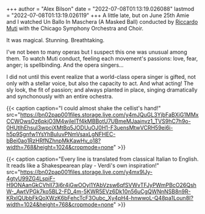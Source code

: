 +++
author = "Alex Bilson"
date = "2022-07-08T01:13:19.026088"
lastmod = "2022-07-08T01:13:19.026119"
+++
A little late, but on June 25th Amie and I watched Un Ballo In Maschera (A Masked Ball) conducted by [Riccardo Muti](https://en.wikipedia.org/wiki/Riccardo_Muti) with the Chicago Symphony Orchestra and Choir.

It was magical. Stunning. Breathtaking.

I've not been to many operas but I suspect this one was unusual among them. To watch Muti conduct, feeling each movement's passions: love, fear, anger; is spellbinding. And the opera singers...

I did not until this event realize that a world-class opera singer is gifted, not only with a stellar voice, but also the capacity to act. And what acting! The sly look, the fit of passion; and always planted in place, singing dramatically and synchonously with an entire ochestra.

{{< caption caption="I could almost shake the cellist's hand!" src="https://bn02pap001files.storage.live.com/y4mJQuGL3YjbFaBXiG1MMxCCWOwsOz6pkjO3M4wjleITf4kMBBotU7UBmeMJaainvz1_TVS9hC7h9o-0HUtlhEhsuI3wpcjXMtBq5JODUuOJ0H1-F3uensMtwVCRH59ei6i-h5p9Sgnfw1YsYhBuIuvPNmVsaxLgNFHEC-bBei0ao1RzHRfNZhnpMkKawHv_o18?width=768&height=1024&cropmode=none" >}}

{{< caption caption="Every line is translated from classical Italian to English. It reads like a Shakespearean play - Verdi's own inspiration!" src="https://bn02pap001files.storage.live.com/y4mx9lJy-4gtyU99ZG4LspiF-H9ONAanGkCVhII73j6r4jGwOOyl1YAbVzsw6qfSVWvTFJyPWmPBcO26QshW-_AwtVPGk7ko5BL2-FD_4m-5KWR5EVz6Dk10n56uCgQWNnNSB8n9R-KRxlQUbbFkQoXWzK6bFehcTcF3Oubc_Xy4pH4-hnwwoL-Q48pa1Loun8I?width=1024&height=768&cropmode=none" >}}